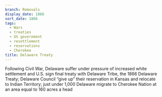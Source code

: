 ```yaml
---
branch: Removals
display_date: 1866
sort_date: 1866
tags:
  - Wars
  - treaties
  - US government
  - resettlement
  - reservations
  - Cherokee
title: Delaware Treaty
---
```


Following Civil War, Delaware suffer under pressure of increased white settlement and U.S. sign final treaty with Delaware Tribe, the 1866 Delaware Treaty; Delaware Council “give up” their reservation in Kansas and relocate to Indian Territory; just under 1,000 Delaware migrate to Cherokee Nation at an area equal to 160 acres a head
